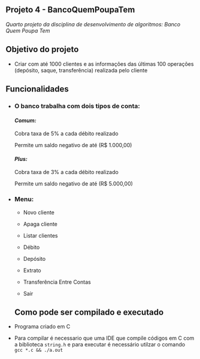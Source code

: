 ## Projeto 4 - BancoQuemPoupaTem
*Quarto projeto da disciplina de desenvolvimento de algoritmos: Banco Quem Poupa Tem*
## Objetivo do projeto
- Criar com até 1000 clientes e as informações das últimas 100 operações (depósito, saque, transferência) realizada pelo cliente
## Funcionalidades
- ### O banco trabalha com dois tipos de conta:
    
   #### *Comum:* 
  
    Cobra taxa de 5% a cada débito realizado
    
    Permite um saldo negativo de até (R$ 1.000,00)
  
   #### *Plus:*
    
     Cobra taxa de 3% a cada débito realizado
    
    Permite um saldo negativo de até (R$ 5.000,00)
- ### Menu:
   -  Novo cliente
    
  - Apaga cliente
    
  - Listar clientes
    
  - Débito
    
  -  Depósito
    
  -  Extrato
    
   -  Transferência Entre Contas
    
  -  Sair
 
  ## Como pode ser compilado e executado
- Programa criado em C
- Para compilar é necessario que uma IDE que compile códigos em C com a biblioteca `string.h` e para executar é necessário utilzar o comando `gcc *.c && ./a.out `




























  
